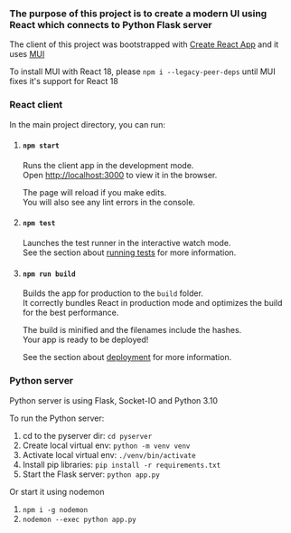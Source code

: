 ### The purpose of this project is to create a modern UI using React which connects to Python Flask server
  
The client of this project was bootstrapped with [Create React App](https://github.com/facebook/create-react-app) and it uses [MUI](https://mui.com/)

To install MUI with React 18, please `npm i --legacy-peer-deps` until MUI fixes it's support for React 18

### React client

In the main project directory, you can run:

1. #### `npm start`

    Runs the client app in the development mode.<br />
    Open [http://localhost:3000](http://localhost:3000) to view it in the browser.

    The page will reload if you make edits.<br />
    You will also see any lint errors in the console.

2. #### `npm test`

    Launches the test runner in the interactive watch mode.<br />
    See the section about [running tests](https://facebook.github.io/create-react-app/docs/running-tests) for more information.

3. #### `npm run build`

    Builds the app for production to the `build` folder.<br />
    It correctly bundles React in production mode and optimizes the build for the best performance.

    The build is minified and the filenames include the hashes.<br />
    Your app is ready to be deployed!

    See the section about [deployment](https://facebook.github.io/create-react-app/docs/deployment) for more information.

### Python server

Python server is using Flask, Socket-IO and Python 3.10

To run the Python server:
1. cd to the pyserver dir: `cd pyserver`
2. Create local virtual env: `python -m venv venv`
3. Activate local virtual env: `./venv/bin/activate`
4. Install pip libraries: `pip install -r requirements.txt`
5. Start the Flask server: `python app.py`

Or start it using nodemon

1. `npm i -g nodemon`
2. `nodemon --exec python app.py`
